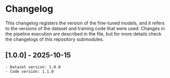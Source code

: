 # Changelog

This changelog registers the version of the fine-tuned models, and it refers to the versions of the dataset and training code that were used. Changes in the pipeline execution are described in the file, but for more details check the changelogs of this repository submodules.

## [1.0.0] - 2025-10-15

	- Dataset version: 1.0.0
	- Code version: 1.1.0